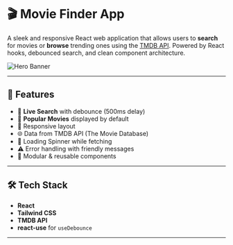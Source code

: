 # 🎬 Movie Finder App

A sleek and responsive React web application that allows users to **search** for movies or **browse** trending ones using the [TMDB API](https://www.themoviedb.org/). Powered by React hooks, debounced search, and clean component architecture.

![Hero Banner](./public/hero.png)

---

## 🚀 Features

- 🔎 **Live Search** with debounce (500ms delay)
- 🎥 **Popular Movies** displayed by default
- 📱 Responsive layout
- 🌐 Data from TMDB API (The Movie Database)
- 💫 Loading Spinner while fetching
- ⚠️ Error handling with friendly messages
- 🧱 Modular & reusable components

---

## 🛠️ Tech Stack

- **React**
- **Tailwind CSS**
- **TMDB API**
- **react-use** for `useDebounce`

---

